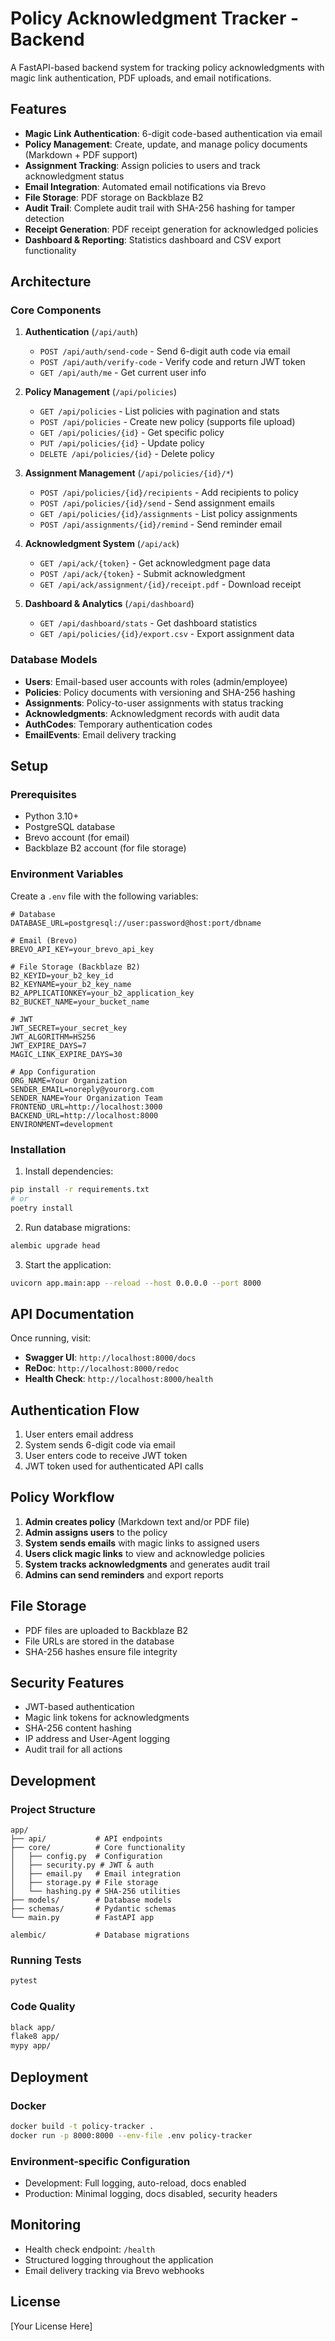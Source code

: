# Policy Acknowledgment Tracker - Backend

A FastAPI-based backend system for tracking policy acknowledgments with magic link authentication, PDF uploads, and email notifications.

## Features

- **Magic Link Authentication**: 6-digit code-based authentication via email
- **Policy Management**: Create, update, and manage policy documents (Markdown + PDF support)
- **Assignment Tracking**: Assign policies to users and track acknowledgment status
- **Email Integration**: Automated email notifications via Brevo
- **File Storage**: PDF storage on Backblaze B2
- **Audit Trail**: Complete audit trail with SHA-256 hashing for tamper detection
- **Receipt Generation**: PDF receipt generation for acknowledged policies
- **Dashboard & Reporting**: Statistics dashboard and CSV export functionality

## Architecture

### Core Components

1. **Authentication** (`/api/auth`)
   - `POST /api/auth/send-code` - Send 6-digit auth code via email
   - `POST /api/auth/verify-code` - Verify code and return JWT token
   - `GET /api/auth/me` - Get current user info

2. **Policy Management** (`/api/policies`)
   - `GET /api/policies` - List policies with pagination and stats
   - `POST /api/policies` - Create new policy (supports file upload)
   - `GET /api/policies/{id}` - Get specific policy
   - `PUT /api/policies/{id}` - Update policy
   - `DELETE /api/policies/{id}` - Delete policy

3. **Assignment Management** (`/api/policies/{id}/*`)
   - `POST /api/policies/{id}/recipients` - Add recipients to policy
   - `POST /api/policies/{id}/send` - Send assignment emails
   - `GET /api/policies/{id}/assignments` - List policy assignments
   - `POST /api/assignments/{id}/remind` - Send reminder email

4. **Acknowledgment System** (`/api/ack`)
   - `GET /api/ack/{token}` - Get acknowledgment page data
   - `POST /api/ack/{token}` - Submit acknowledgment
   - `GET /api/ack/assignment/{id}/receipt.pdf` - Download receipt

5. **Dashboard & Analytics** (`/api/dashboard`)
   - `GET /api/dashboard/stats` - Get dashboard statistics
   - `GET /api/policies/{id}/export.csv` - Export assignment data

### Database Models

- **Users**: Email-based user accounts with roles (admin/employee)
- **Policies**: Policy documents with versioning and SHA-256 hashing
- **Assignments**: Policy-to-user assignments with status tracking
- **Acknowledgments**: Acknowledgment records with audit data
- **AuthCodes**: Temporary authentication codes
- **EmailEvents**: Email delivery tracking

## Setup

### Prerequisites

- Python 3.10+
- PostgreSQL database
- Brevo account (for email)
- Backblaze B2 account (for file storage)

### Environment Variables

Create a `.env` file with the following variables:

```env
# Database
DATABASE_URL=postgresql://user:password@host:port/dbname

# Email (Brevo)
BREVO_API_KEY=your_brevo_api_key

# File Storage (Backblaze B2)
B2_KEYID=your_b2_key_id
B2_KEYNAME=your_b2_key_name
B2_APPLICATIONKEY=your_b2_application_key
B2_BUCKET_NAME=your_bucket_name

# JWT
JWT_SECRET=your_secret_key
JWT_ALGORITHM=HS256
JWT_EXPIRE_DAYS=7
MAGIC_LINK_EXPIRE_DAYS=30

# App Configuration
ORG_NAME=Your Organization
SENDER_EMAIL=noreply@yourorg.com
SENDER_NAME=Your Organization Team
FRONTEND_URL=http://localhost:3000
BACKEND_URL=http://localhost:8000
ENVIRONMENT=development
```

### Installation

1. Install dependencies:
```bash
pip install -r requirements.txt
# or
poetry install
```

2. Run database migrations:
```bash
alembic upgrade head
```

3. Start the application:
```bash
uvicorn app.main:app --reload --host 0.0.0.0 --port 8000
```

## API Documentation

Once running, visit:
- **Swagger UI**: `http://localhost:8000/docs`
- **ReDoc**: `http://localhost:8000/redoc`
- **Health Check**: `http://localhost:8000/health`

## Authentication Flow

1. User enters email address
2. System sends 6-digit code via email
3. User enters code to receive JWT token
4. JWT token used for authenticated API calls

## Policy Workflow

1. **Admin creates policy** (Markdown text and/or PDF file)
2. **Admin assigns users** to the policy
3. **System sends emails** with magic links to assigned users
4. **Users click magic links** to view and acknowledge policies
5. **System tracks acknowledgments** and generates audit trail
6. **Admins can send reminders** and export reports

## File Storage

- PDF files are uploaded to Backblaze B2
- File URLs are stored in the database
- SHA-256 hashes ensure file integrity

## Security Features

- JWT-based authentication
- Magic link tokens for acknowledgments
- SHA-256 content hashing
- IP address and User-Agent logging
- Audit trail for all actions

## Development

### Project Structure

```
app/
├── api/           # API endpoints
├── core/          # Core functionality
│   ├── config.py  # Configuration
│   ├── security.py # JWT & auth
│   ├── email.py   # Email integration
│   ├── storage.py # File storage
│   └── hashing.py # SHA-256 utilities
├── models/        # Database models
├── schemas/       # Pydantic schemas
└── main.py        # FastAPI app

alembic/           # Database migrations
```

### Running Tests

```bash
pytest
```

### Code Quality

```bash
black app/
flake8 app/
mypy app/
```

## Deployment

### Docker

```bash
docker build -t policy-tracker .
docker run -p 8000:8000 --env-file .env policy-tracker
```

### Environment-specific Configuration

- Development: Full logging, auto-reload, docs enabled
- Production: Minimal logging, docs disabled, security headers

## Monitoring

- Health check endpoint: `/health`
- Structured logging throughout the application
- Email delivery tracking via Brevo webhooks

## License

[Your License Here]